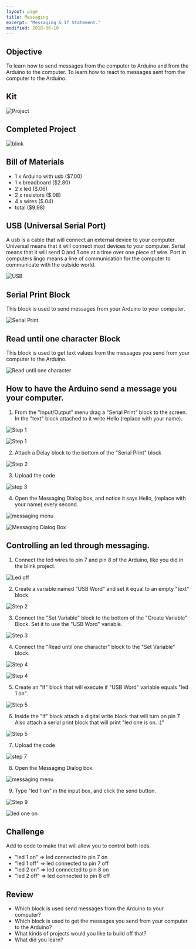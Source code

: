 ```yaml
---
layout: page
title: Messaging
excerpt: "Messaging & If Statement."
modified: 2018-06-10
---
```


## Objective

To learn how to send messages from the computer to Arduino and from the Arduino to the computer.  To learn how to react to messages sent from the computer to the Arduino.

## Kit

![Project](/images/arduino-block/blink/project.jpg)


## Completed Project

![blink](/images/arduino-block/messaging/complete.jpg)

## Bill of Materials 

- 1 x Arduino with usb  ($7.00) 
- 1 x breadboard ($2.80)
- 2 x led ($.06)
- 2 x resistors ($.08)
- 4 x wires ($.04)
- total ($9.98)

## USB (Universal Serial Port)

A usb is a cable that will connect an external device to your computer.  Universal means that it will connect most devices to your computer.  Serial means that it will send 0 and 1 one at a time over one piece of wire.  Port in computers lingo means a line of communication for the computer to communicate with the outside world.

![USB](/images/arduino-block/messaging/usb.png)

## Serial Print Block

This block is used to send messages from your Arduino to your computer.  

![Serial Print](/images/arduino-block/messaging/serial-print-block.png)


## Read until one character Block

This block is used to get text values from the messages you send from your computer to the Arduino.

![Read until one character](/images/arduino-block/messaging/read-until-one-character.png)

## How to have the Arduino send a message you your computer.

1) From the "Input/Output" menu drag a "Serial Print" block to the screen.  In the "text" block attached to it write Hello (replace with your name).

![Step 1](/images/arduino-block/messaging/step_1a.png)

![Step 1](/images/arduino-block/messaging/step_1b.png)


2) Attach a Delay block to the bottom of the "Serial Print" block

![Step 2](/images/arduino-block/messaging/step_2.png)

3) Upload the code

![step 3](/images/upload-1.png)

4) Open the Messaging Dialog box, and notice it says Hello, (replace with your name) every second.

![messaging menu](/images/messaging.png)

![Messaging Dialog Box](/images/arduino-block/messaging/messaging.png)


## Controlling an led through messaging.

1) Connect the led wires to pin 7 and pin 8 of the Arduino, like you did in the blink project.

![Led off](/images/arduino-block/blink/led-2-arduino_bb.png)

2) Create a variable named "USB Word" and set it equal to an empty "text" block.

![Step 2](/images/arduino-block/messaging/step_2_computer_to_arduino.png)

3) Connect the "Set Variable" block to the bottom of the "Create Variable" Block.  Set it to use the "USB Word" variable.

![Step 3](/images/arduino-block/messaging/step_3_computer_to_arduino.png)

4) Connect the "Read until one character" block to the "Set Variable" block.

![Step 4](/images/arduino-block/messaging/step_4a_computer_to_arduino.png)

![Step 4](/images/arduino-block/messaging/step_4b_computer_to_arduino.png)

5) Create an "If" block that will execute if "USB Word" variable equals "led 1 on".

![Step 5](/images/arduino-block/messaging/step_5_computer_to_arduino.png)

6) Inside the "If" block attach a digital write block that will turn on pin 7.  Also attach a serial print block that will print "led one is on. :)"

![Step 5](/images/arduino-block/messaging/step_6_computer_to_arduino.png)

7) Upload the code

![step 7](/images/upload-1.png)

8) Open the Messaging Dialog box.

![messaging menu](/images/messaging.png)

9) Type "led 1 on" in the input box, and click the send button.

![Step 9](/images/arduino-block/messaging/step_9a_computer_to_arduino.png)

![led one on](/images/arduino-block/messaging/complete.jpg)


## Challenge 

Add to code to make that will allow you to control both leds.

- "led 1 on" => led connected to pin 7 on
- "led 1 off" => led connected to pin 7 off
- "led 2 on" => led connected to pin 8 on
- "led 2 off" => led connected to pin 8 off

## Review

- Which block is used send messages from the Arduino to your computer?
- Which block is used to get the messages you send from your computer to the Arduino?
- What kinds of projects would you like to build off that?
- What did you learn?

